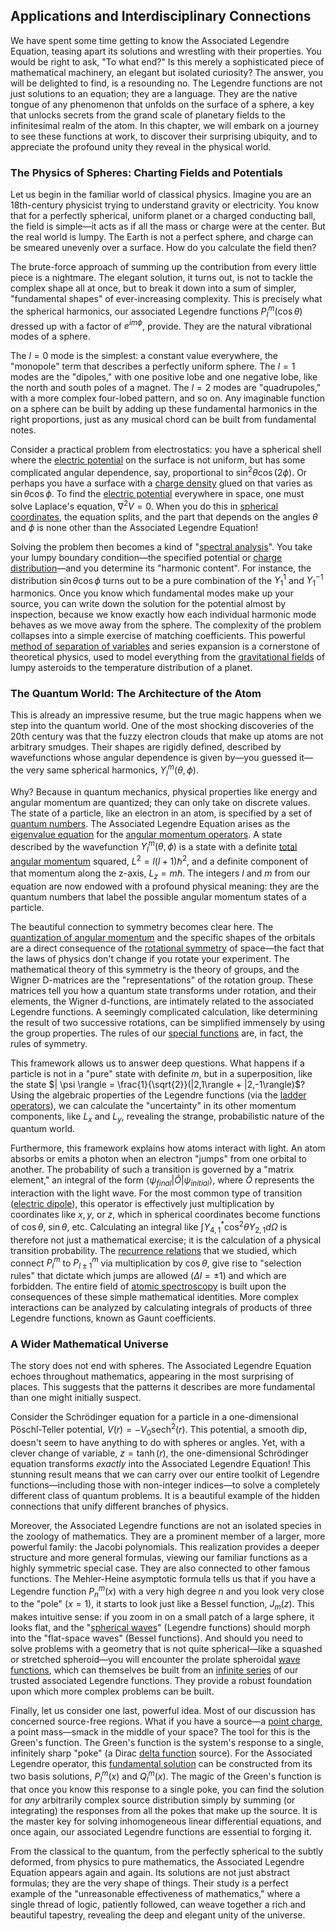 ## Applications and Interdisciplinary Connections

We have spent some time getting to know the Associated Legendre Equation, teasing apart its solutions and wrestling with their properties. You would be right to ask, "To what end?" Is this merely a sophisticated piece of mathematical machinery, an elegant but isolated curiosity? The answer, you will be delighted to find, is a resounding no. The Legendre functions are not just solutions to an equation; they are a language. They are the native tongue of any phenomenon that unfolds on the surface of a sphere, a key that unlocks secrets from the grand scale of planetary fields to the infinitesimal realm of the atom. In this chapter, we will embark on a journey to see these functions at work, to discover their surprising ubiquity, and to appreciate the profound unity they reveal in the physical world.

### The Physics of Spheres: Charting Fields and Potentials

Let us begin in the familiar world of classical physics. Imagine you are an 18th-century physicist trying to understand gravity or electricity. You know that for a perfectly spherical, uniform planet or a charged conducting ball, the field is simple—it acts as if all the mass or charge were at the center. But the real world is lumpy. The Earth is not a perfect sphere, and charge can be smeared unevenly over a surface. How do you calculate the field then?

The brute-force approach of summing up the contribution from every little piece is a nightmare. The elegant solution, it turns out, is not to tackle the complex shape all at once, but to break it down into a sum of simpler, "fundamental shapes" of ever-increasing complexity. This is precisely what the spherical harmonics, our associated Legendre functions $P_l^m(\cos\theta)$ dressed up with a factor of $e^{im\phi}$, provide. They are the natural vibrational modes of a sphere.

The $l=0$ mode is the simplest: a constant value everywhere, the "monopole" term that describes a perfectly uniform sphere. The $l=1$ modes are the "dipoles," with one positive lobe and one negative lobe, like the north and south poles of a magnet. The $l=2$ modes are "quadrupoles," with a more complex four-lobed pattern, and so on. Any imaginable function on a sphere can be built by adding up these fundamental harmonics in the right proportions, just as any musical chord can be built from fundamental notes.

Consider a practical problem from electrostatics: you have a spherical shell where the [electric potential](@article_id:267060) on the surface is not uniform, but has some complicated angular dependence, say, proportional to $\sin^2\theta \cos(2\phi)$. Or perhaps you have a surface with a [charge density](@article_id:144178) glued on that varies as $\sin\theta \cos\phi$. To find the [electric potential](@article_id:267060) everywhere in space, one must solve Laplace's equation, $\nabla^2 V = 0$. When you do this in [spherical coordinates](@article_id:145560), the equation splits, and the part that depends on the angles $\theta$ and $\phi$ is none other than the Associated Legendre Equation!

Solving the problem then becomes a kind of "[spectral analysis](@article_id:143224)". You take your lumpy boundary condition—the specified potential or [charge distribution](@article_id:143906)—and you determine its "harmonic content". For instance, the distribution $\sin\theta \cos\phi$ turns out to be a pure combination of the $Y_1^1$ and $Y_1^{-1}$ harmonics. Once you know which fundamental modes make up your source, you can write down the solution for the potential almost by inspection, because we know exactly how each individual harmonic mode behaves as we move away from the sphere. The complexity of the problem collapses into a simple exercise of matching coefficients. This powerful [method of separation of variables](@article_id:196826) and series expansion is a cornerstone of theoretical physics, used to model everything from the [gravitational fields](@article_id:190807) of lumpy asteroids to the temperature distribution of a planet.

### The Quantum World: The Architecture of the Atom

This is already an impressive resume, but the true magic happens when we step into the quantum world. One of the most shocking discoveries of the 20th century was that the fuzzy electron clouds that make up atoms are not arbitrary smudges. Their shapes are rigidly defined, described by wavefunctions whose angular dependence is given by—you guessed it—the very same spherical harmonics, $Y_l^m(\theta, \phi)$.

Why? Because in quantum mechanics, physical properties like energy and angular momentum are quantized; they can only take on discrete values. The state of a particle, like an electron in an atom, is specified by a set of [quantum numbers](@article_id:145064). The Associated Legendre Equation arises as the [eigenvalue equation](@article_id:272427) for the [angular momentum operators](@article_id:152519). A state described by the wavefunction $Y_l^m(\theta, \phi)$ is a state with a definite [total angular momentum](@article_id:155254) squared, $L^2 = l(l+1)\hbar^2$, and a definite component of that momentum along the z-axis, $L_z = m\hbar$. The integers $l$ and $m$ from our equation are now endowed with a profound physical meaning: they are the quantum numbers that label the possible angular momentum states of a particle.

The beautiful connection to symmetry becomes clear here. The [quantization of angular momentum](@article_id:155157) and the specific shapes of the orbitals are a direct consequence of the [rotational symmetry](@article_id:136583) of space—the fact that the laws of physics don't change if you rotate your experiment. The mathematical theory of this symmetry is the theory of groups, and the Wigner D-matrices are the "representations" of the rotation group. These matrices tell you how a quantum state transforms under rotation, and their elements, the Wigner d-functions, are intimately related to the associated Legendre functions. A seemingly complicated calculation, like determining the result of two successive rotations, can be simplified immensely by using the group properties. The rules of our [special functions](@article_id:142740) are, in fact, the rules of symmetry.

This framework allows us to answer deep questions. What happens if a particle is not in a "pure" state with definite $m$, but in a superposition, like the state $| \psi \rangle = \frac{1}{\sqrt{2}}(|2,1\rangle + |2,-1\rangle)$? Using the algebraic properties of the Legendre functions (via the [ladder operators](@article_id:155512)), we can calculate the "uncertainty" in its other momentum components, like $L_x$ and $L_y$, revealing the strange, probabilistic nature of the quantum world.

Furthermore, this framework explains how atoms interact with light. An atom absorbs or emits a photon when an electron "jumps" from one orbital to another. The probability of such a transition is governed by a "matrix element," an integral of the form $\langle \psi_{final} | \hat{O} | \psi_{initial} \rangle$, where $\hat{O}$ represents the interaction with the light wave. For the most common type of transition ([electric dipole](@article_id:262764)), this operator is effectively just multiplication by coordinates like $x, y,$ or $z$, which in spherical coordinates become functions of $\cos\theta$, $\sin\theta$, etc. Calculating an integral like $\int Y_{4,1}^* \cos^2\theta Y_{2,1} d\Omega$ is therefore not just a mathematical exercise; it is the calculation of a physical transition probability. The [recurrence relations](@article_id:276118) that we studied, which connect $P_l^m$ to $P_{l\pm1}^m$ via multiplication by $\cos\theta$, give rise to "selection rules" that dictate which jumps are allowed ($\Delta l = \pm 1$) and which are forbidden. The entire field of [atomic spectroscopy](@article_id:155474) is built upon the consequences of these simple mathematical identities. More complex interactions can be analyzed by calculating integrals of products of three Legendre functions, known as Gaunt coefficients.

### A Wider Mathematical Universe

The story does not end with spheres. The Associated Legendre Equation echoes throughout mathematics, appearing in the most surprising of places. This suggests that the patterns it describes are more fundamental than one might initially suspect.

Consider the Schrödinger equation for a particle in a one-dimensional Pöschl-Teller potential, $V(r) = -V_0 \mathrm{sech}^2(r)$. This potential, a smooth dip, doesn't seem to have anything to do with spheres or angles. Yet, with a clever change of variable, $z = \tanh(r)$, the one-dimensional Schrödinger equation transforms *exactly* into the Associated Legendre Equation! This stunning result means that we can carry over our entire toolkit of Legendre functions—including those with non-integer indices—to solve a completely different class of quantum problems. It is a beautiful example of the hidden connections that unify different branches of physics.

Moreover, the Associated Legendre functions are not an isolated species in the zoology of mathematics. They are a prominent member of a larger, more powerful family: the Jacobi polynomials. This realization provides a deeper structure and more general formulas, viewing our familiar functions as a highly symmetric special case. They are also connected to other famous functions. The Mehler-Heine asymptotic formula tells us that if you have a Legendre function $P_n^m(x)$ with a very high degree $n$ and you look very close to the "pole" ($x=1$), it starts to look just like a Bessel function, $J_m(z)$. This makes intuitive sense: if you zoom in on a small patch of a large sphere, it looks flat, and the "[spherical waves](@article_id:199977)" (Legendre functions) should morph into the "flat-space waves" (Bessel functions). And should you need to solve problems with a geometry that is not quite spherical—like a squashed or stretched spheroid—you will encounter the prolate spheroidal [wave functions](@article_id:201220), which can themselves be built from an [infinite series](@article_id:142872) of our trusted associated Legendre functions. They provide a robust foundation upon which more complex problems can be built.

Finally, let us consider one last, powerful idea. Most of our discussion has concerned source-free regions. What if you have a source—a [point charge](@article_id:273622), a point mass—smack in the middle of your space? The tool for this is the Green's function. The Green's function is the system's response to a single, infinitely sharp "poke" (a Dirac [delta function](@article_id:272935) source). For the Associated Legendre operator, this [fundamental solution](@article_id:175422) can be constructed from its two basis solutions, $P_l^m(x)$ and $Q_l^m(x)$. The magic of the Green's function is that once you know this response to a single poke, you can find the solution for *any* arbitrarily complex source distribution simply by summing (or integrating) the responses from all the pokes that make up the source. It is the master key for solving inhomogeneous linear differential equations, and once again, our associated Legendre functions are essential to forging it.

From the classical to the quantum, from the perfectly spherical to the subtly deformed, from physics to pure mathematics, the Associated Legendre Equation appears again and again. Its solutions are not just abstract formulas; they are the very shape of things. Their study is a perfect example of the "unreasonable effectiveness of mathematics," where a single thread of logic, patiently followed, can weave together a rich and beautiful tapestry, revealing the deep and elegant unity of the universe.